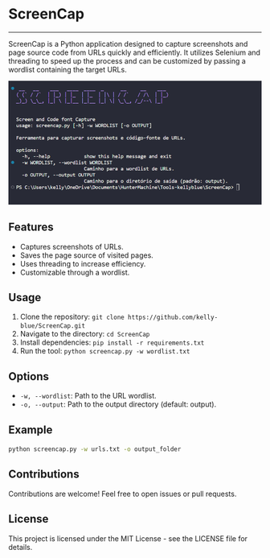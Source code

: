 # ScreenCap
---
ScreenCap is a Python application designed to capture screenshots and page source code from URLs quickly and efficiently. It utilizes Selenium and threading to speed up the process and can be customized by passing a wordlist containing the target URLs.

![Imagem-de-screencap](screencap.png)

## Features
- Captures screenshots of URLs.
- Saves the page source of visited pages.
- Uses threading to increase efficiency.
- Customizable through a wordlist.

## Usage
1. Clone the repository: `git clone https://github.com/kelly-blue/ScreenCap.git`
2. Navigate to the directory: `cd ScreenCap`
3. Install dependencies: `pip install -r requirements.txt`
4. Run the tool: `python screencap.py -w wordlist.txt`

## Options
- `-w, --wordlist`: Path to the URL wordlist.
- `-o, --output`: Path to the output directory (default: output).

## Example
```bash
python screencap.py -w urls.txt -o output_folder
```
## Contributions
Contributions are welcome! Feel free to open issues or pull requests.

## License
This project is licensed under the MIT License - see the LICENSE file for details.